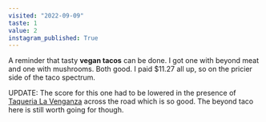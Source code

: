 ```yaml
---
visited: "2022-09-09"
taste: 1
value: 2
instagram_published: True
---
```


A reminder that tasty **vegan tacos** can be done. I got one with beyond meat and one with mushrooms. Both good. I paid $11.27 all up, so on the pricier side of the taco spectrum. 

UPDATE: The score for this one had to be lowered in the presence of [Taqueria La Venganza](/places/taqueria-la-venganza) across the road which is so good. The beyond taco here is still worth going for though.
